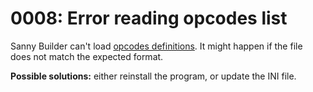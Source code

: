 # 0008: Error reading opcodes list

Sanny Builder can't load [opcodes definitions](../../edit-modes/opcodes-list-scm.ini.md). It might happen if the file does not match the expected format.

**Possible solutions:** either reinstall the program, or update the INI file.
